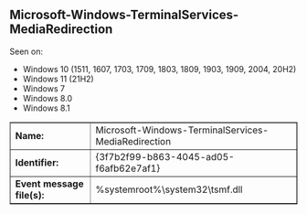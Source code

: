 ## Microsoft-Windows-TerminalServices-MediaRedirection

Seen on:
* Windows 10 (1511, 1607, 1703, 1709, 1803, 1809, 1903, 1909, 2004, 20H2)
* Windows 11 (21H2)
* Windows 7
* Windows 8.0
* Windows 8.1

<table border="1" class="docutils">
  <tbody>
    <tr>
      <td><b>Name:</b></td>
      <td>Microsoft-Windows-TerminalServices-MediaRedirection</td>
    </tr>
    <tr>
      <td><b>Identifier:</b></td>
      <td>{3f7b2f99-b863-4045-ad05-f6afb62e7af1}</td>
    </tr>
    <tr>
      <td><b>Event message file(s):</b></td>
      <td>%systemroot%\system32\tsmf.dll</td>
    </tr>
  </tbody>
</table>

&nbsp;

